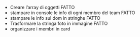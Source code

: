 - Creare l’array di oggetti FATTO
- stampare in console le info di ogni membro del team FATTO
- stampare le info sul dom in stringhe FATTO
- Trasformare la stringa foto in immagine FATTO
- organizzare i membri in card